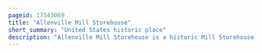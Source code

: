 ```yaml
---
pageid: 17343069
title: "Allenville Mill Storehouse"
short_summary: "United States historic place"
description: "Allenville Mill Storehouse is a historic Mill Storehouse at 5 Esmond Street in Esmond, Rhode Island within the Town of Smithfield, Rhode Island. The exact Date of Construction is unknown but it was built with rubble Masonry Construction Typical of Mill Construction during and after the 1812 War. In 1813, Phillip Allen purchased 4. 5 Acres of Land and constructed a Mill on the Site, but the first Record to specifically refer to the Storehouse was an Insurance Policy from 1836. Allen sold the Property in 1857 and it changed Ownership several Times before being transferred to esmond Mills in 1906. The Building was used as a Post Office in 1937 and was erroneously described as the old Allenville Mill. The Building has had some Changes to the front Door and possibly the Addition of a Side Door but the Interior of the Structure has not been detailed in the national Register of historic Places Nomination. The Allenville Mill Storehouse was added to the national Register of historic Places in 1972."
---
```

